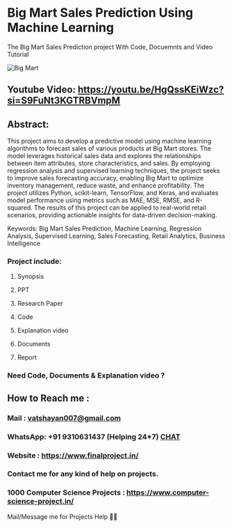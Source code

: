 # Big Mart Sales Prediction Using Machine Learning
The Big Mart Sales Prediction project With Code, Docuemnts and Video Tutorial

![Big Mart](https://github.com/user-attachments/assets/a4bbae08-da76-4a5c-bf0a-0e3671861d61)

## Youtube Video: https://youtu.be/HgQssKEiWzc?si=S9FuNt3KGTRBVmpM

## Abstract: 
This project aims to develop a predictive model using machine learning algorithms to forecast sales of various products at Big Mart stores. The model leverages historical sales data and explores the relationships between item attributes, store characteristics, and sales. By employing regression analysis and supervised learning techniques, the project seeks to improve sales forecasting accuracy, enabling Big Mart to optimize inventory management, reduce waste, and enhance profitability. The project utilizes Python, scikit-learn, TensorFlow, and Keras, and evaluates model performance using metrics such as MAE, MSE, RMSE, and R-squared. The results of this project can be applied to real-world retail scenarios, providing actionable insights for data-driven decision-making.

Keywords: Big Mart Sales Prediction, Machine Learning, Regression Analysis, Supervised Learning, Sales Forecasting, Retail Analytics, Business Intelligence

### Project include: 

1. Synopsis

2. PPT

3. Research Paper


4. Code

5. Explanation video

6. Documents

7. Report


### Need Code, Documents & Explanation video ? 

## How to Reach me :

### Mail : vatshayan007@gmail.com 

### WhatsApp: +91 9310631437 (Helping 24*7) **[CHAT](https://wa.me/message/CHWN2AHCPMAZK1)** 

### Website : https://www.finalproject.in/

### Contact me for any kind of help on projects.
### 1000 Computer Science Projects : https://www.computer-science-project.in/


Mail/Message me for Projects Help 🙏🏻
